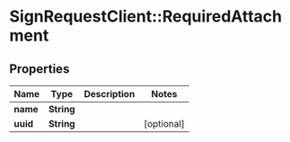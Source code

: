 # SignRequestClient::RequiredAttachment

## Properties
Name | Type | Description | Notes
------------ | ------------- | ------------- | -------------
**name** | **String** |  | 
**uuid** | **String** |  | [optional] 


